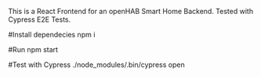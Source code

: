 This is a React Frontend for an openHAB Smart Home Backend. Tested with Cypress E2E Tests.

#Install dependecies
npm i

#Run
npm start

#Test with Cypress
./node_modules/.bin/cypress open

